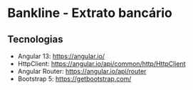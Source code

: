 # Bankline - Extrato bancário

## Tecnologias
- Angular 13: https://angular.io/ 
- HttpClient: https://angular.io/api/common/http/HttpClient 
- Angular Router: https://angular.io/api/router 
- Bootstrap 5: https://getbootstrap.com/ 